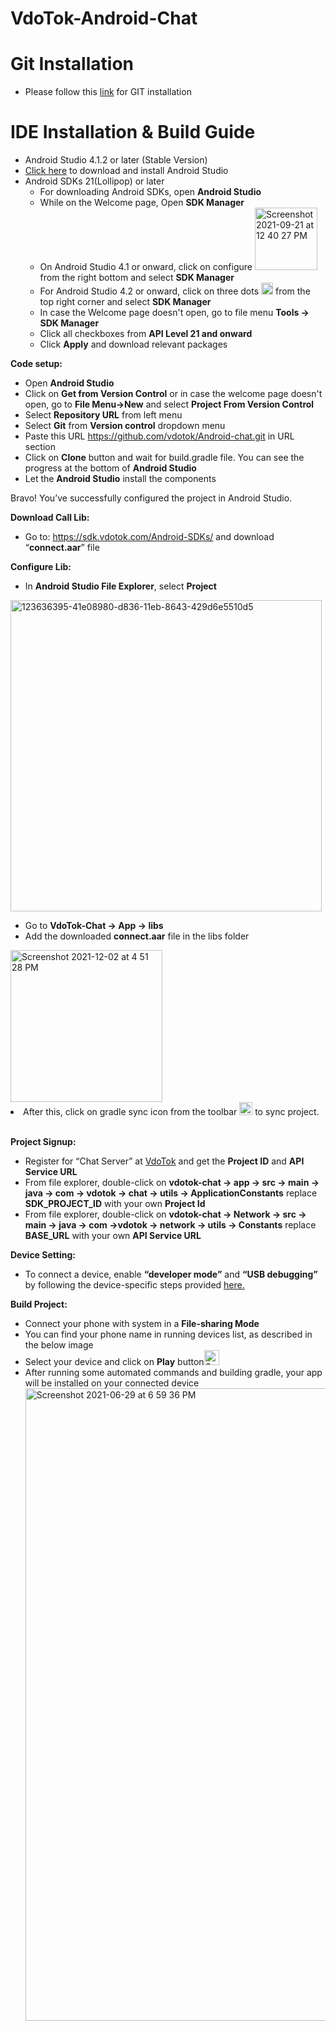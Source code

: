 VdoTok-Android-Chat
===================
Git Installation
==============================
* Please follow this [link](https://git-scm.com/book/en/v2/Getting-Started-Installing-Git) for GIT installation

IDE Installation & Build Guide
==============================
* Android Studio 4.1.2 or later (Stable Version)
* [Click here](https://developer.android.com/studio?gclid=Cj0KCQjwhr2FBhDbARIsACjwLo2fEHdB3l3eqRlhIvySYNx1-3XjDmuX1eSCbaCI7zU8FKHFkGBcVyMaAtSjEALw_wcB&gclsrc=aw.ds#downloads) to download and install Android Studio
* Android SDKs 21(Lollipop) or later
  * For downloading Android SDKs, open <b>Android Studio</b>
  * While on the Welcome page, Open <b>SDK Manager</b>
  * On Android Studio 4.1 or onward, click on configure <img width="100" alt="Screenshot 2021-09-21 at 12 40 27 PM" src="https://user-images.githubusercontent.com/86282129/134131257-af72db7c-912d-47f3-9758-4de0479db9ca.png"> from the right bottom and select <b>SDK Manager</b>
  * For Android Studio 4.2 or onward, click on three dots <img width="19" alt="Screenshot 2021-09-21 at 12 35 14 PM" src="https://user-images.githubusercontent.com/86282129/134130491-4f77bf35-a845-4a07-b577-bb4f7df1195a.png"> from the top right corner and select <b>SDK Manager</b>
  * In case the Welcome page doesn't open, go to file menu <b>Tools -> SDK Manager</b>
  * Click all checkboxes from <b>API Level 21 and onward</b>
  * Click <b>Apply</b> and download relevant packages

<b>Code setup:</b>
* Open <b>Android Studio</b>
* Click on <b>Get from Version Control</b> or in case the welcome page doesn't open, go to <b>File Menu->New</b> and select <b>Project From Version Control</b>
* Select <b>Repository URL</b> from left menu
* Select <b>Git</b> from <b>Version control</b> dropdown menu
* Paste this URL https://github.com/vdotok/Android-chat.git in URL section
* Click on <b>Clone</b> button and wait for build.gradle file. You can see the progress at the bottom of <b>Android Studio</b>
* Let the <b>Android Studio</b> install the components

Bravo! You’ve successfully configured the project in Android Studio.

<b>Download Call Lib:</b>
* Go to: https://sdk.vdotok.com/Android-SDKs/ and download “<b>connect.aar</b>” file

<b>Configure Lib:</b>
* In <b> Android Studio File Explorer</b>, select <b>Project</b>
<img width="498" alt="123636395-41e08980-d836-11eb-8643-429d6e5510d5" src="https://user-images.githubusercontent.com/86282129/123811571-cb628b00-d90c-11eb-9584-b5a8f12957dc.png">

* Go to <b>VdoTok-Chat -> App -> libs</b>
* Add the downloaded <b>connect.aar</b> file in the libs folder
<img width="243" alt="Screenshot 2021-12-02 at 4 51 28 PM" src="https://user-images.githubusercontent.com/88875529/144416883-ceac6a20-99e6-4085-ae79-3d2ca746fb7b.png">
<li> After this, click on gradle sync icon from the toolbar
<img width="21" alt="Screenshot 2021-12-02 at 4 43 51 PM" src="https://user-images.githubusercontent.com/88875529/144415902-78883f01-f5be-4f99-a6e3-d9ea44a71936.png"> to sync project.</li></br>

<b>Project Signup:</b>
* Register for “Chat Server” at [VdoTok](https://console.vdotok.com) and get the <b>Project ID</b> and <b>API Service URL</b>
* From file explorer, double-click on <b>vdotok-chat -> app -> src -> main -> java -> com -> vdotok -> chat -> utils -> ApplicationConstants</b> replace <b>SDK_PROJECT_ID</b> with your own <b>Project Id</b>
* From file explorer, double-click on <b>vdotok-chat -> Network -> src -> main -> java -> com ->vdotok -> network -> utils -> Constants</b> replace <b>BASE_URL</b> with your own <b>API Service URL</b>

<b>Device Setting:</b>
* To connect a device, enable <b>“developer mode”</b> and <b>“USB debugging”</b> by following the device-specific steps provided [here.](https://developer.android.com/studio/debug/dev-options)

<b>Build Project:</b>
* Connect your phone with system in a <b>File-sharing Mode</b>
* You can find your phone name in running devices list, as described in the below image
* Select your device and click on <b>Play</b> button<img width="24" alt="Screenshot 2021-09-21 at 1 19 15 PM" src="https://user-images.githubusercontent.com/86282129/134136764-72c0f47e-6ecb-4c62-a562-804b68042fe5.png">
* After running some automated commands and building gradle, your app will be installed on your connected device
  <img width="1012" alt="Screenshot 2021-06-29 at 6 59 36 PM" src="https://user-images.githubusercontent.com/86282129/123811062-5bec9b80-d90c-11eb-96e1-ee50dee125c5.png">




